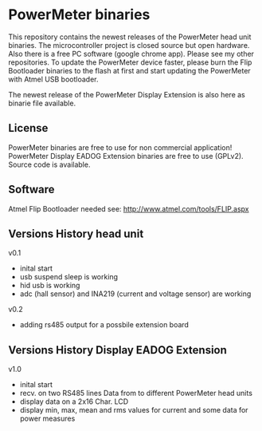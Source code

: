 PowerMeter binaries
==============

This repository contains the newest releases of the PowerMeter head unit binaries.
The microcontroller project is closed source but open hardware. Also there is a free PC software (google chrome app). Please see my other repositories.
To update the PowerMeter device faster, please burn the Flip Bootloader binaries to the flash at first and start updating the PowerMeter with Atmel USB bootloader.

The newest release of the PowerMeter Display Extension is also here as binarie file available.

License
--------------
PowerMeter binaries are free to use for non commercial application!
PowerMeter Display EADOG Extension binaries are free to use (GPLv2). Source code is available.

Software
--------------
Atmel Flip Bootloader needed
see: http://www.atmel.com/tools/FLIP.aspx

Versions History head unit
--------------

v0.1

- inital start
- usb suspend sleep is working
- hid usb is working
- adc (hall sensor) and INA219 (current and voltage sensor) are working

v0.2

- adding rs485 output for a possbile extension board

Versions History Display EADOG Extension
--------------
v1.0

- inital start
- recv. on two RS485 lines Data from to different PowerMeter head units
- display data on a 2x16 Char. LCD
- display min, max, mean and rms values for current and some data for power measures